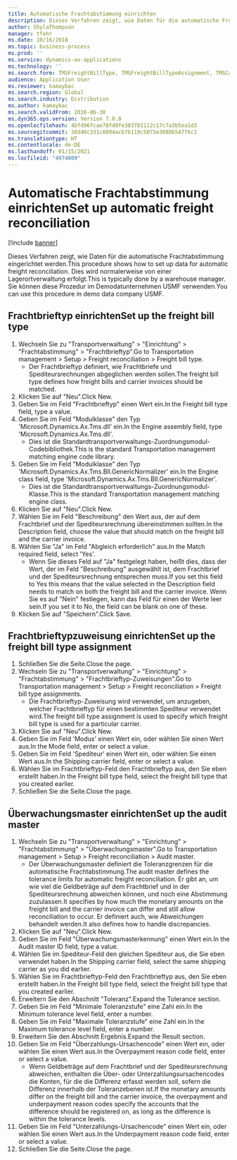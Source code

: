 ```yaml
---
title: Automatische Frachtabstimmung einrichten
description: Dieses Verfahren zeigt, wie Daten für die automatische Frachtabstimmung eingerichtet werden.
author: ShylaThompson
manager: tfehr
ms.date: 10/16/2018
ms.topic: business-process
ms.prod: ''
ms.service: dynamics-ax-applications
ms.technology: ''
ms.search.form: TMSFreightBillType, TMSFreightBillTypeAssignment, TMSCarrierCodeLookup, DefaultDashboard, TMSAuditMaster
audience: Application User
ms.reviewer: kamaybac
ms.search.region: Global
ms.search.industry: Distribution
ms.author: kamaybac
ms.search.validFrom: 2016-06-30
ms.dyn365.ops.version: Version 7.0.0
ms.openlocfilehash: 4bfd96fcae78fd0fe383781112c17c7a3b5ea1d3
ms.sourcegitcommit: 38d40c331c8894acb7b119c5073e3088b54776c1
ms.translationtype: HT
ms.contentlocale: de-DE
ms.lasthandoff: 01/15/2021
ms.locfileid: "4974009"
---
```

# <a name="set-up-automatic-freight-reconciliation"></a><span data-ttu-id="42593-103">Automatische Frachtabstimmung einrichten</span><span class="sxs-lookup"><span data-stu-id="42593-103">Set up automatic freight reconciliation</span></span>

[!include [banner](../../includes/banner.md)]

<span data-ttu-id="42593-104">Dieses Verfahren zeigt, wie Daten für die automatische Frachtabstimmung eingerichtet werden.</span><span class="sxs-lookup"><span data-stu-id="42593-104">This procedure shows how to set up data for automatic freight reconciliation.</span></span> <span data-ttu-id="42593-105">Dies wird normalerweise von einer Lagerortverwaltung erfolgt.</span><span class="sxs-lookup"><span data-stu-id="42593-105">This is typically done by a warehouse manager.</span></span> <span data-ttu-id="42593-106">Sie können diese Prozedur im Demodatunternehmen USMF verwenden.</span><span class="sxs-lookup"><span data-stu-id="42593-106">You can use this procedure in demo data company USMF.</span></span>


## <a name="set-up-the-freight-bill-type"></a><span data-ttu-id="42593-107">Frachtbrieftyp einrichten</span><span class="sxs-lookup"><span data-stu-id="42593-107">Set up the freight bill type</span></span>
1. <span data-ttu-id="42593-108">Wechseln Sie zu "Transportverwaltung" > "Einrichtung" > "Frachtabstimmung" > "Frachtbrieftyp".</span><span class="sxs-lookup"><span data-stu-id="42593-108">Go to Transportation management > Setup > Freight reconciliation > Freight bill type.</span></span>
    * <span data-ttu-id="42593-109">Der Frachtbrieftyp definiert, wie Frachtbriefe und Spediteursrechnungen abgeglichen werden sollen.</span><span class="sxs-lookup"><span data-stu-id="42593-109">The freight bill type defines how freight bills and carrier invoices  should be matched.</span></span>  
2. <span data-ttu-id="42593-110">Klicken Sie auf "Neu".</span><span class="sxs-lookup"><span data-stu-id="42593-110">Click New.</span></span>
3. <span data-ttu-id="42593-111">Geben Sie im Feld "Frachtbrieftyp" einen Wert ein.</span><span class="sxs-lookup"><span data-stu-id="42593-111">In the Freight bill type field, type a value.</span></span>
4. <span data-ttu-id="42593-112">Geben Sie im Feld "Modulklasse" den Typ 'Microsoft.Dynamics.Ax.Tms.dll' ein.</span><span class="sxs-lookup"><span data-stu-id="42593-112">In the Engine assembly field, type 'Microsoft.Dynamics.Ax.Tms.dll'.</span></span>
    * <span data-ttu-id="42593-113">Dies ist die Standardtransportverwaltungs-Zuordnungsmodul-Codebibliothek.</span><span class="sxs-lookup"><span data-stu-id="42593-113">This is the standard Transportation management matching engine code library.</span></span>  
5. <span data-ttu-id="42593-114">Geben Sie im Feld "Modulklasse" den Typ 'Microsoft.Dynamics.Ax.Tms.Bll.GenericNormalizer' ein.</span><span class="sxs-lookup"><span data-stu-id="42593-114">In the Engine class field, type 'Microsoft.Dynamics.Ax.Tms.Bll.GenericNormalizer'.</span></span>
    * <span data-ttu-id="42593-115">Dies ist die Standardtransportverwaltungs-Zuordnungsmodul-Klasse.</span><span class="sxs-lookup"><span data-stu-id="42593-115">This is the standard Transportation management matching engine class.</span></span>  
6. <span data-ttu-id="42593-116">Klicken Sie auf "Neu".</span><span class="sxs-lookup"><span data-stu-id="42593-116">Click New.</span></span>
7. <span data-ttu-id="42593-117">Wählen Sie im Feld "Beschreibung" den Wert aus, der auf dem Frachtbrief und der Spediteursrechnung übereinstimmen sollten.</span><span class="sxs-lookup"><span data-stu-id="42593-117">In the Description field, choose the value that should match on the freight bill and the carrier invoice.</span></span>  
8. <span data-ttu-id="42593-118">Wählen Sie "Ja" im Feld "Abgleich erforderlich" aus.</span><span class="sxs-lookup"><span data-stu-id="42593-118">In the Match required field, select 'Yes'.</span></span>
    * <span data-ttu-id="42593-119">Wenn Sie dieses Feld auf "Ja" festgelegt haben, heißt dies, dass der Wert, der im Feld "Beschreibung" ausgewählt ist, dem Frachtbrief und der Spediteursrechnung entsprechen muss.</span><span class="sxs-lookup"><span data-stu-id="42593-119">If you set this field to Yes this means that the value selected in the Description field needs to match on both the freight bill and the carrier invoice.</span></span> <span data-ttu-id="42593-120">Wenn Sie es auf "Nein" festlegen, kann das Feld für einen der Werte leer sein.</span><span class="sxs-lookup"><span data-stu-id="42593-120">If you set it to No, the field can be blank on one of these.</span></span>  
9. <span data-ttu-id="42593-121">Klicken Sie auf "Speichern".</span><span class="sxs-lookup"><span data-stu-id="42593-121">Click Save.</span></span>

## <a name="set-up-the-freight-bill-type-assignment"></a><span data-ttu-id="42593-122">Frachtbrieftypzuweisung einrichten</span><span class="sxs-lookup"><span data-stu-id="42593-122">Set up the freight bill type assignment</span></span>
1. <span data-ttu-id="42593-123">Schließen Sie die Seite.</span><span class="sxs-lookup"><span data-stu-id="42593-123">Close the page.</span></span>
2. <span data-ttu-id="42593-124">Wechseln Sie zu "Transportverwaltung" > "Einrichtung" > "Frachtabstimmung" > "Frachtbrieftyp-Zuweisungen".</span><span class="sxs-lookup"><span data-stu-id="42593-124">Go to Transportation management > Setup > Freight reconciliation > Freight bill type assignments.</span></span>
    * <span data-ttu-id="42593-125">Die Frachtbrieftyp-Zuweisung wird verwendet, um anzugeben, welcher Frachtbrieftyp für einen bestimmten Spediteur verwendet wird.</span><span class="sxs-lookup"><span data-stu-id="42593-125">The freight bill type assignment is used to specify which freight bill type is used for a particular carrier.</span></span>   
3. <span data-ttu-id="42593-126">Klicken Sie auf "Neu".</span><span class="sxs-lookup"><span data-stu-id="42593-126">Click New.</span></span>
4. <span data-ttu-id="42593-127">Geben Sie im Feld 'Modus' einen Wert ein, oder wählen Sie einen Wert aus.</span><span class="sxs-lookup"><span data-stu-id="42593-127">In the Mode field, enter or select a value.</span></span>
5. <span data-ttu-id="42593-128">Geben Sie im Feld 'Spediteur' einen Wert ein, oder wählen Sie einen Wert aus.</span><span class="sxs-lookup"><span data-stu-id="42593-128">In the Shipping carrier field, enter or select a value.</span></span>
6. <span data-ttu-id="42593-129">Wählen Sie im Frachtbrieftyp-Feld den Frachtbrieftyp aus, den Sie eben erstellt haben.</span><span class="sxs-lookup"><span data-stu-id="42593-129">In the Freight bill type field, select the freight bill type that you created earlier.</span></span>
7. <span data-ttu-id="42593-130">Schließen Sie die Seite.</span><span class="sxs-lookup"><span data-stu-id="42593-130">Close the page.</span></span>

## <a name="set-up-the-audit-master"></a><span data-ttu-id="42593-131">Überwachungsmaster einrichten</span><span class="sxs-lookup"><span data-stu-id="42593-131">Set up the audit master</span></span>
1. <span data-ttu-id="42593-132">Wechseln Sie zu "Transportverwaltung" > "Einrichtung" > "Frachtabstimmung" > "Überwachungsmaster".</span><span class="sxs-lookup"><span data-stu-id="42593-132">Go to Transportation management > Setup > Freight reconciliation > Audit master.</span></span>
    * <span data-ttu-id="42593-133">Der Überwachungsmaster definiert die Toleranzgrenzen für die automatische Frachtabstimmung.</span><span class="sxs-lookup"><span data-stu-id="42593-133">The audit master defines the tolerance limits for automatic freight reconciliation.</span></span> <span data-ttu-id="42593-134">Er gibt an, um wie viel die Geldbeträge auf dem Frachtbrief und in der Spediteursrechnung abweichen können, und noch eine Abstimmung zuzulassen.</span><span class="sxs-lookup"><span data-stu-id="42593-134">It specifies by how much the monetary amounts on the freight bill and the carrier invoice can differ and still allow reconciliation to occur.</span></span> <span data-ttu-id="42593-135">Er definiert auch, wie Abweichungen behandelt werden.</span><span class="sxs-lookup"><span data-stu-id="42593-135">It also defines how to handle discrepancies.</span></span>  
2. <span data-ttu-id="42593-136">Klicken Sie auf "Neu".</span><span class="sxs-lookup"><span data-stu-id="42593-136">Click New.</span></span>
3. <span data-ttu-id="42593-137">Geben Sie im Feld "Überwachungsmasterkennung" einen Wert ein.</span><span class="sxs-lookup"><span data-stu-id="42593-137">In the Audit master ID field, type a value.</span></span>
4. <span data-ttu-id="42593-138">Wählen Sie im Spediteur-Feld den gleichen Spediteur aus, die Sie eben verwendet haben.</span><span class="sxs-lookup"><span data-stu-id="42593-138">In the Shipping carrier  field, select the same shipping carrier as you did earlier.</span></span>
5. <span data-ttu-id="42593-139">Wählen Sie im Frachtbrieftyp-Feld den Frachtbrieftyp aus, den Sie eben erstellt haben.</span><span class="sxs-lookup"><span data-stu-id="42593-139">In the Freight bill type field, select the freight bill type that you created earlier.</span></span>
6. <span data-ttu-id="42593-140">Erweitern Sie den Abschnitt "Toleranz".</span><span class="sxs-lookup"><span data-stu-id="42593-140">Expand the Tolerance section.</span></span>
7. <span data-ttu-id="42593-141">Geben Sie im Feld "Minimale Toleranzstufe" eine Zahl ein.</span><span class="sxs-lookup"><span data-stu-id="42593-141">In the Minimum tolerance level field, enter a number.</span></span>
8. <span data-ttu-id="42593-142">Geben Sie im Feld "Maximale Toleranzstufe" eine Zahl ein.</span><span class="sxs-lookup"><span data-stu-id="42593-142">In the Maximum tolerance level field, enter a number.</span></span>
9. <span data-ttu-id="42593-143">Erweitern Sie den Abschnitt Ergebnis.</span><span class="sxs-lookup"><span data-stu-id="42593-143">Expand the Result section.</span></span>
10. <span data-ttu-id="42593-144">Geben Sie im Feld "Überzahlungs-Ursachencode" einen Wert ein, oder wählen Sie einen Wert aus.</span><span class="sxs-lookup"><span data-stu-id="42593-144">In the Overpayment reason code field, enter or select a value.</span></span>
    * <span data-ttu-id="42593-145">Wenn Geldbeträge auf dem Frachtbrief und der Spediteursrechnung abweichen, enthalten die Über- oder Unterzahlungsursachencodes die Konten, für die die Differenz erfasst werden soll, sofern die Differenz innerhalb der Toleranzebenen ist.</span><span class="sxs-lookup"><span data-stu-id="42593-145">If the monetary amounts differ on the freight bill and the carrier invoice, the overpayment and underpayment reason codes specify the accounts that the difference should be registered on, as long as the difference is within the tolerance levels.</span></span>  
11. <span data-ttu-id="42593-146">Geben Sie im Feld "Unterzahlungs-Ursachencode" einen Wert ein, oder wählen Sie einen Wert aus.</span><span class="sxs-lookup"><span data-stu-id="42593-146">In the Underpayment reason code field, enter or select a value.</span></span>
12. <span data-ttu-id="42593-147">Schließen Sie die Seite.</span><span class="sxs-lookup"><span data-stu-id="42593-147">Close the page.</span></span>

